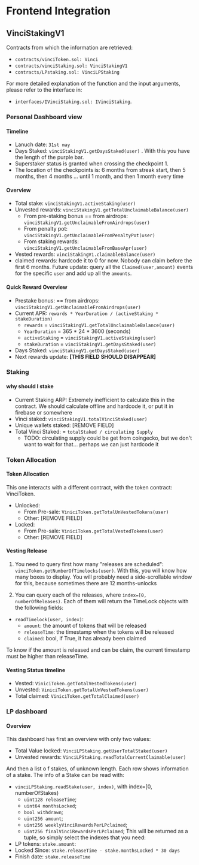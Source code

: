 # Frontend Integration 

## VinciStakingV1

Contracts from which the information are retrieved:

- `contracts/vinciToken.sol: Vinci`
- `contracts/vinciStaking.sol: VinciStakingV1`
- `contracts/LPstaking.sol: VinciLPStaking`

For more detailed explanation of the function and the input arguments, please 
refer to the interface in:
- `interfaces/IVinciStaking.sol: IVinciStaking`.

### Personal Dashboard view

#### Timeline
- Lanuch date: `31st may`
- Days Staked: `vinciStakingV1.getDaysStaked(user)` . With this you have the length of the purple bar. 
- Superstaker status is granted when crossing the checkpoint 1.
- The location of the checkpoints is: 6 months from streak start, then 5 months, then 4 months ... until 1 month, and then 1 month every time


#### Overview
- Total stake: `vinciStakingV1.activeStaking(user)`
- Unvested rewards: `vinciStakingV1.getTotalUnclaimableBalance(user)`
  - From pre-staking bonus == from airdrops: `vinciStakingV1.getUnclaimableFromAirdrops(user)`
  - From penalty pot: `vinciStakingV1.getUnclaimableFromPenaltyPot(user)`
  - From staking rewards: `vinciStakingV1.getUnclaimableFromBaseApr(user)`
- Vested rewards: `vinciStakingV1.claimableBalance(user)`
- claimed rewards: hardcode it to 0 for now. Nobody can claim before the first 6 months. Future update: query all the `Claimed(user,amount)` events for the specific `user` and add up all the `amounts`.  


#### Quick Reward Overview
- Prestake bonus: == from airdrops: `vinciStakingV1.getUnclaimableFromAirdrops(user)`
- Current APR: `rewards * YearDuration / (activeStaking * stakeDuration)`
  - `rewards` = `vinciStakingV1.getTotalUnclaimableBalance(user)`
  - `YearDuration` = 365 * 24 * 3600 (seconds)
  - `activeStaking` = `vinciStakingV1.activeStaking(user)`
  - `stakeDuration` = `vinciStakingV1.getDaysStaked(user)`
- Days Staked: `vinciStakingV1.getDaysStaked(user)`
- Next rewards update: **[THIS FIELD SHOULD DISAPPEAR]**

### Staking 
#### why should I stake

- Current Staking ARP: Extremely inefficient to calculate this in the contract. We should calculate offline and hardcode it, or put it in firebase or somewhere
- Vinci staked: `vinciStakingV1.totalVinciStaked(user)`
- Unique wallets staked: [REMOVE FIELD]
- Total Vinci Staked: = `totalStaked / circulating Supply`
  - TODO: circulating supply could be get from coingecko, but we don't want to wait for that... perhaps we can just hardcode it

### Token Allocation
#### Token Allocation
This one interacts with a different contract, with the token contract: VinciToken. 

- Unlocked: 
  - From Pre-sale: `ViniciToken.getTotalUnVestedTokens(user)`
  - Other: [REMOVE FIELD]
- Locked: 
  - From Pre-sale: `ViniciToken.getTotalVestedTokens(user)`
  - Other: [REMOVE FIELD]


#### Vesting Release
1. You need to query first how many "releases are scheduled": `vinciToken.getNumberOfTimelocks(user)`. With this, you will know how many boxes to display. You will probably need a side-scrollable window for this, because sometimes there are 12 months-unlocks 

2. You can query each of the releases, where `index=[0, numberOfReleases)`. Each of them will return the TimeLock objects with the following fields:
  - `readTimelock(user, index)`:
    - `amount`: the amount of tokens that will be released
    - `releaseTime`: the timestamp when the tokens will be released
    - `claimed`: bool, if True, it has already been claimed

To know if the amount is released and can be claim, the current timestamp must be higher than releaseTime.

#### Vesting Status timeline
- Vested: `ViniciToken.getTotalVestedTokens(user)`
- Unvested: `ViniciToken.getTotalUnVestedTokens(user)`
- Total claimed: `ViniciToken.getTotalClaimed(user)`

### LP dashboard

#### Overview

This dashboard has first an overview with only two values:
- Total Value locked: `VinciLPStaking.getUserTotalStaked(user)`
- Unvested rewards: `VinciLPStaking.readTotalCurrentClaimable(user)`

And then a list o f stakes, of unknown length. Each row shows information of a stake. The info of a Stake can be read with:
- `vinciLPStaking.readStake(user, index)`, with index=[0, numberOfStakes)
  - `uint128 releaseTime`; 
  - `uint64 monthsLocked`; 
  - `bool withdrawn`; 
  - `uint256 amount`; 
  - `uint256 weeklyVinciRewardsPerLPclaimed`; 
  - `uint256 finalVinciRewardsPerLPclaimed`;
  This will be returned as a tuple, so simply select the indexes that you need:
- LP tokens: `stake.amount`:
- Locked Since: `stake.releaseTime - stake.monthsLocked * 30 days`
- Finish date: `stake.releaseTime`

